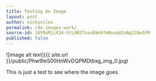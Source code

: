 ```yaml
---
title: Testing An Image
layout: post
author: nickyniles
permalink: /do-images-work/
source-id: 16YOoMjLX24-htL0B2ToxuEWx97mNuaq42aNg226w5FM
published: false
---
```

![image alt text]({{ site.url }}/public/Phw9IeS00HnWvDQPMDtbxg_img_0.jpg)

This is just a test to see where the image goes.

